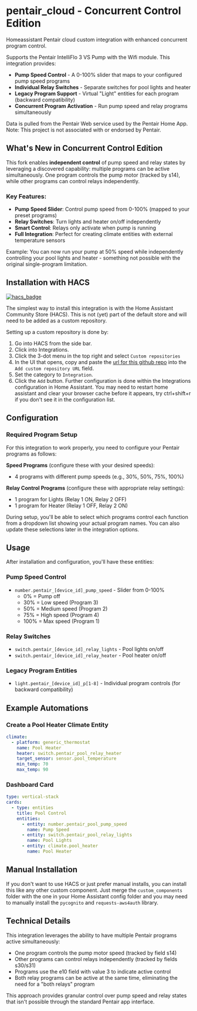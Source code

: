 # pentair_cloud - Concurrent Control Edition
Homeassistant Pentair cloud custom integration with enhanced concurrent program control.

Supports the Pentair IntelliFlo 3 VS Pump with the Wifi module. This integration provides:
- **Pump Speed Control** - A 0-100% slider that maps to your configured pump speed programs
- **Individual Relay Switches** - Separate switches for pool lights and heater
- **Legacy Program Support** - Virtual "Light" entities for each program (backward compatibility)
- **Concurrent Program Activation** - Run pump speed and relay programs simultaneously

Data is pulled from the Pentair Web service used by the Pentair Home App.
Note: This project is not associated with or endorsed by Pentair.

## What's New in Concurrent Control Edition

This fork enables **independent control** of pump speed and relay states by leveraging a discovered capability: multiple programs can be active simultaneously. One program controls the pump motor (tracked by s14), while other programs can control relays independently.

### Key Features:
- **Pump Speed Slider**: Control pump speed from 0-100% (mapped to your preset programs)
- **Relay Switches**: Turn lights and heater on/off independently
- **Smart Control**: Relays only activate when pump is running
- **Full Integration**: Perfect for creating climate entities with external temperature sensors

Example: You can now run your pump at 50% speed while independently controlling your pool lights and heater - something not possible with the original single-program limitation.
## Installation with HACS

[![hacs_badge](https://img.shields.io/badge/HACS-Custom-orange.svg?style=for-the-badge)](https://github.com/custom-components/hacs)

The simplest way to install this integration is with the Home Assistant Community Store (HACS). This is not (yet) part of the default store and will need to be added as a custom repository.

Setting up a custom repository is done by:

1. Go into HACS from the side bar.
2. Click into Integrations.
3. Click the 3-dot menu in the top right and select `Custom repositories`
4. In the UI that opens, copy and paste the [url for this github repo](https://github.com/tbharthur/pentair_cloud_concurrent) into the `Add custom repository URL` field.
5. Set the category to `Integration`.
6. Click the `Add` button. Further configuration is done within the Integrations configuration in Home Assistant. You may need to restart home assistant and clear your browser cache before it appears, try ctrl+shift+r if you don't see it in the configuration list.

## Configuration

### Required Program Setup

For this integration to work properly, you need to configure your Pentair programs as follows:

**Speed Programs** (configure these with your desired speeds):
- 4 programs with different pump speeds (e.g., 30%, 50%, 75%, 100%)

**Relay Control Programs** (configure these with appropriate relay settings):
- 1 program for Lights (Relay 1 ON, Relay 2 OFF)
- 1 program for Heater (Relay 1 OFF, Relay 2 ON)

During setup, you'll be able to select which programs control each function from a dropdown list showing your actual program names. You can also update these selections later in the integration options.

## Usage

After installation and configuration, you'll have these entities:

### Pump Speed Control
- `number.pentair_[device_id]_pump_speed` - Slider from 0-100%
  - 0% = Pump off
  - 30% = Low speed (Program 3)
  - 50% = Medium speed (Program 2)
  - 75% = High speed (Program 4)
  - 100% = Max speed (Program 1)

### Relay Switches
- `switch.pentair_[device_id]_relay_lights` - Pool lights on/off
- `switch.pentair_[device_id]_relay_heater` - Pool heater on/off

### Legacy Program Entities
- `light.pentair_[device_id]_p[1-8]` - Individual program controls (for backward compatibility)

## Example Automations

### Create a Pool Heater Climate Entity
```yaml
climate:
  - platform: generic_thermostat
    name: Pool Heater
    heater: switch.pentair_pool_relay_heater
    target_sensor: sensor.pool_temperature
    min_temp: 70
    max_temp: 90
```

### Dashboard Card
```yaml
type: vertical-stack
cards:
  - type: entities
    title: Pool Control
    entities:
      - entity: number.pentair_pool_pump_speed
        name: Pump Speed
      - entity: switch.pentair_pool_relay_lights
        name: Pool Lights
      - entity: climate.pool_heater
        name: Pool Heater
```

## Manual Installation

If you don't want to use HACS or just prefer manual installs, you can install this like any other custom component. Just merge the `custom_components` folder with the one in your Home Assistant config folder and you may need to manually install the `pycognito` and `requests-aws4auth` library.

## Technical Details

This integration leverages the ability to have multiple Pentair programs active simultaneously:
- One program controls the pump motor speed (tracked by field s14)
- Other programs can control relays independently (tracked by fields s30/s31)
- Programs use the e10 field with value 3 to indicate active control
- Both relay programs can be active at the same time, eliminating the need for a "both relays" program

This approach provides granular control over pump speed and relay states that isn't possible through the standard Pentair app interface.

